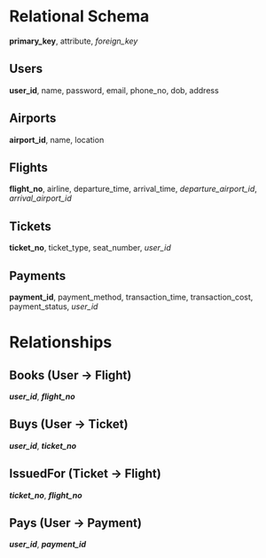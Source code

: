 # Relational Schema
**primary_key**, attribute, _foreign_key_

## Users
**user_id**, name, password, email, phone_no, dob, address  

## Airports
**airport_id**, name, location  

## Flights
**flight_no**, airline, departure_time, arrival_time, _departure_airport_id_, _arrival_airport_id_  

## Tickets
**ticket_no**, ticket_type, seat_number, _user_id_  

## Payments
**payment_id**, payment_method, transaction_time, transaction_cost, payment_status, _user_id_  

# Relationships

## Books (User → Flight)
**_user_id_**, **_flight_no_**  

## Buys (User → Ticket)
**_user_id_**, **_ticket_no_**  

## IssuedFor (Ticket → Flight)
**_ticket_no_**, **_flight_no_**  

## Pays (User → Payment)
**_user_id_**, **_payment_id_**  

